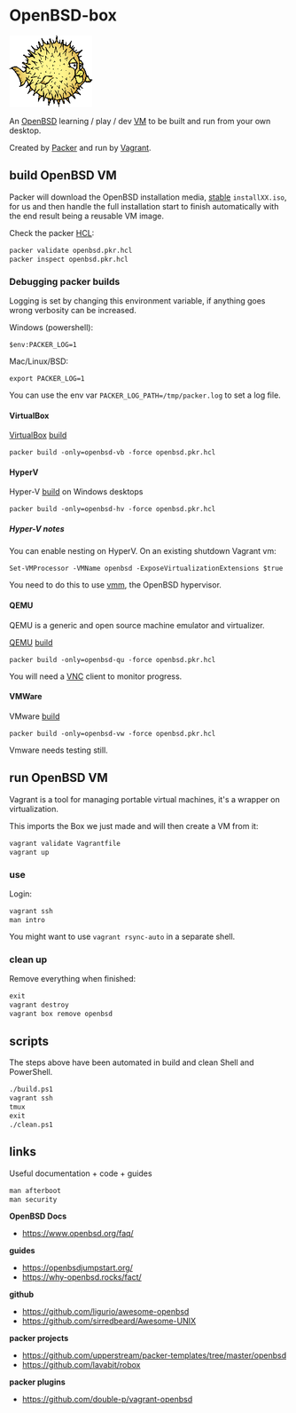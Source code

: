 # OpenBSD-box

![alt text](docs/puf150X129.gif "Puffy")

An [OpenBSD](https://www.openbsd.org/) learning / play / dev [VM](https://en.wikipedia.org/wiki/Virtual_machine) to be built and run from your own desktop.

Created by [Packer](https://www.packer.io/) and run by [Vagrant](https://www.vagrantup.com/).

## build OpenBSD VM

Packer will download the OpenBSD installation media, [stable](https://www.openbsd.org/stable.html) `installXX.iso`, for us and then handle the full installation start to finish automatically with the end result being a reusable VM image.

Check the packer [HCL](https://github.com/hashicorp/hcl):

```shell
packer validate openbsd.pkr.hcl
packer inspect openbsd.pkr.hcl
```

### Debugging packer builds

Logging is set by changing this environment variable, if anything goes wrong verbosity can be increased.

Windows (powershell):

```shell
$env:PACKER_LOG=1
```

Mac/Linux/BSD:

```shell
export PACKER_LOG=1
```

You can use the env var `PACKER_LOG_PATH=/tmp/packer.log` to set a log file.

#### VirtualBox

[VirtualBox](https://www.virtualbox.org/) [build](https://www.packer.io/docs/builders/virtualbox)

```shell
packer build -only=openbsd-vb -force openbsd.pkr.hcl
```

#### HyperV

Hyper-V [build](https://www.packer.io/docs/builders/hyperv) on Windows desktops

```shell
packer build -only=openbsd-hv -force openbsd.pkr.hcl
```

##### Hyper-V notes

You can enable nesting on HyperV. On an existing shutdown Vagrant vm:

```shell
Set-VMProcessor -VMName openbsd -ExposeVirtualizationExtensions $true
```

You need to do this to use [vmm](https://www.openbsd.org/faq/faq16.html), the OpenBSD hypervisor.

#### QEMU

QEMU is a generic and open source machine emulator and virtualizer.

[QEMU](https://www.qemu.org/) [build](https://www.packer.io/docs/builders/qemu)

```shell
packer build -only=openbsd-qu -force openbsd.pkr.hcl
```

You will need a [VNC](https://en.wikipedia.org/wiki/Virtual_Network_Computing) client to monitor progress.

#### VMWare

VMware [build](https://www.packer.io/docs/builders/vmware)

```shell
packer build -only=openbsd-vw -force openbsd.pkr.hcl
```

Vmware needs testing still.

## run OpenBSD VM

Vagrant is a tool for managing portable virtual machines, it's a wrapper on virtualization.

This imports the Box we just made and will then create a VM from it:

```shell
vagrant validate Vagrantfile
vagrant up
```

### use

Login:

```shell
vagrant ssh
man intro
```

You might want to use `vagrant rsync-auto` in a separate shell.

### clean up

Remove everything when finished:

```shell
exit
vagrant destroy
vagrant box remove openbsd
```

## scripts

The steps above have been automated in build and clean Shell and PowerShell.

```shell
./build.ps1
vagrant ssh
tmux
exit
./clean.ps1
```

## links

Useful documentation + code + guides

```shell
man afterboot
man security
```

**OpenBSD Docs**
* https://www.openbsd.org/faq/

**guides**
* https://openbsdjumpstart.org/
* https://why-openbsd.rocks/fact/

**github**
* https://github.com/ligurio/awesome-openbsd
* https://github.com/sirredbeard/Awesome-UNIX

**packer projects**
* https://github.com/upperstream/packer-templates/tree/master/openbsd
* https://github.com/lavabit/robox

**packer plugins**
* https://github.com/double-p/vagrant-openbsd

